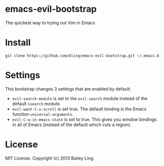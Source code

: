 emacs-evil-bootstrap
====================

The quickest way to trying out Vim in Emacs

Install
=======

`git clone https://github.com/bling/emacs-evil-bootstrap.git ~/.emacs.d`

Settings
========

This bootstrap changes 3 settings that are enabled by default:

*  `evil-search-module` is set to the `evil-search` module instead of the default `isearch` module.
*  `evil-want-C-u-scroll` is set true.  The default binding is the Emacs function `universal-arguments`.
*  `evil-C-w-in-emacs-state` is set to true.  This gives you window bindings in all of Emacs (instead of the default which cuts a region).

License
=======

MIT License. Copyright (c) 2013 Bailey Ling.
